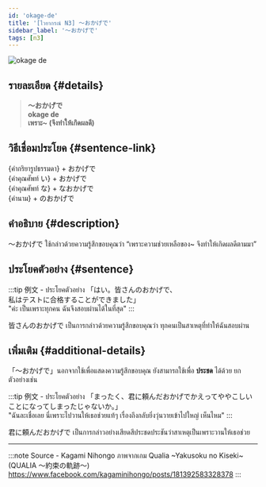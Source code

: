 ```yaml
---
id: 'okage-de'
title: '[ไวยากรณ์ N3] 〜おかげで'
sidebar_label: '〜おかげで'
tags: [n3]
---
```


![okage de](https://res.cloudinary.com/kagamiweb/image/upload/v1631720712/nihongo/grammar/n3/okage-de.png)

## รายละเอียด {#details}

> **〜おかげで**  
> **okage de**  
> **เพราะ~ (จึงทำให้เกิดผลดี)**

## วิธีเชื่อมประโยค {#sentence-link}

{คำกริยารูปธรรมดา} + おかげで  
{คำคุณศัพท์ い} + おかげで  
{คำคุณศัพท์ な} + なおかげで  
{คำนาม} + のおかげで

## คำอธิบาย {#description}

〜おかげで ใช้กล่าวด้วยความรู้สึกขอบคุณว่า “เพราะความช่วยเหลือของ~ จึงทำให้เกิดผลดีตามมา”

## ประโยคตัวอย่าง {#sentence}

:::tip 例文 - ประโยคตัวอย่าง
「はい。皆さんのおかげで、  
私はテストに合格することができました」  
"ค่ะ เป็นเพราะทุกคน ฉันจึงสอบผ่านได้ในที่สุด"
:::

皆さんのおかげで เป็นการกล่าวด้วยความรู้สึกขอบคุณว่า ทุกคนเป็นสาเหตุที่ทำให้ฉันสอบผ่าน

## เพิ่มเติม {#additional-details}

「〜おかげで」นอกจากใช้เพื่อแสดงความรู้สึกขอบคุณ ยังสามารถใช้เพื่อ **ประชด** ได้ด้วย ยกตัวอย่างเช่น

:::tip 例文 - ประโยคตัวอย่าง
「まったく、君に頼んだおかげでかえってややこしいことになってしまったじゃないか。」  
"ฉันละเชื่อเลย นี่เพราะไปวานให้เธอช่วยแท้ๆ เรื่องถึงกลับยิ่งวุ่นวายเข้าไปใหญ่ เห็นไหม"
:::

君に頼んだおかげで เป็นการกล่าวอย่างเสียดสีประชดประชันว่าสาเหตุเป็นเพราะวานให้เธอช่วย

---
:::note Source - Kagami Nihongo
ภาพจากเกม Qualia ~Yakusoku no Kiseki~ (QUALIA ～約束の軌跡～)   
https://www.facebook.com/kagaminihongo/posts/181392583328378
:::